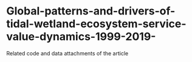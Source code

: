 # Global-patterns-and-drivers-of-tidal-wetland-ecosystem-service-value-dynamics-1999-2019-
Related code and data attachments of the article

